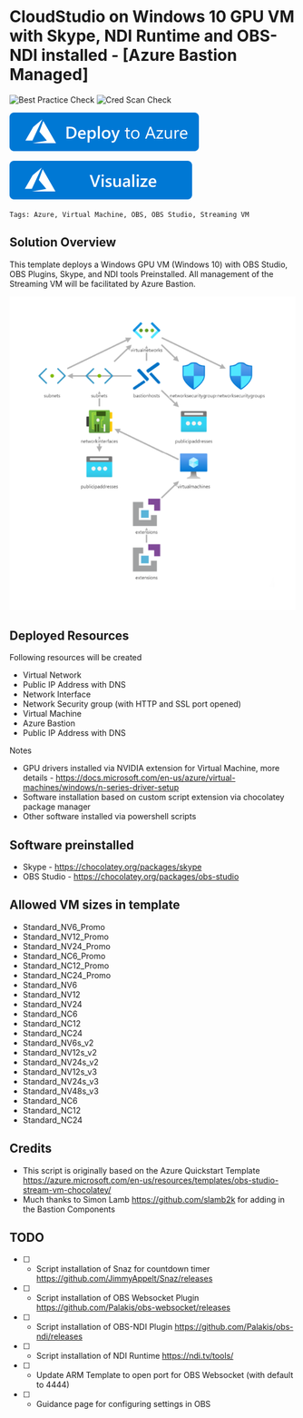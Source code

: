 # CloudStudio on Windows 10 GPU VM with Skype, NDI Runtime and OBS-NDI installed - [Azure Bastion Managed]

![Best Practice Check](https://azurequickstartsservice.blob.core.windows.net/badges/obs-studio-stream-vm-chocolatey/BestPracticeResult.svg)
![Cred Scan Check](https://azurequickstartsservice.blob.core.windows.net/badges/obs-studio-stream-vm-chocolatey/CredScanResult.svg)

[![Deploy To Azure](https://raw.githubusercontent.com/Azure/azure-quickstart-templates/master/1-CONTRIBUTION-GUIDE/images/deploytoazure.svg?sanitize=true)](https://portal.azure.com/#create/Microsoft.Template/uri/https%3A%2F%2Fraw.githubusercontent.com%2Fkphillpotts%2FCloudStudio%2Fmaster%2Fazuredeploy.json)  

[![Visualize](https://raw.githubusercontent.com/Azure/azure-quickstart-templates/master/1-CONTRIBUTION-GUIDE/images/visualizebutton.svg?sanitize=true)](http://armviz.io/#/?load=https%3A%2F%2Fraw.githubusercontent.com%2Fkphillpotts%2FCloudStudio%2Fmaster%2Fazuredeploy.json)

`Tags: Azure, Virtual Machine, OBS, OBS Studio, Streaming VM`

## Solution Overview

This template deploys a Windows GPU VM (Windows 10) with OBS Studio, OBS Plugins, Skype, and NDI tools Preinstalled. 
All management of the Streaming VM will be facilitated by Azure Bastion.

![topology](topology.png)

## Deployed Resources

Following resources will be created

- Virtual Network
- Public IP Address with DNS
- Network Interface
- Network Security group (with HTTP and SSL port opened)
- Virtual Machine
- Azure Bastion
- Public IP Address with DNS

Notes

- GPU drivers installed via NVIDIA extension for Virtual Machine, more details - <https://docs.microsoft.com/en-us/azure/virtual-machines/windows/n-series-driver-setup>
- Software installation based on custom script extension via chocolatey package manager
- Other software installed via powershell scripts

## Software preinstalled

- Skype - <https://chocolatey.org/packages/skype>
- OBS Studio - <https://chocolatey.org/packages/obs-studio>


## Allowed VM sizes in template

- Standard_NV6_Promo
- Standard_NV12_Promo
- Standard_NV24_Promo
- Standard_NC6_Promo
- Standard_NC12_Promo
- Standard_NC24_Promo
- Standard_NV6
- Standard_NV12
- Standard_NV24
- Standard_NC6
- Standard_NC12
- Standard_NC24
- Standard_NV6s_v2
- Standard_NV12s_v2
- Standard_NV24s_v2
- Standard_NV12s_v3
- Standard_NV24s_v3
- Standard_NV48s_v3
- Standard_NC6
- Standard_NC12
- Standard_NC24

## Credits

- This script is originally based on the Azure Quickstart Template <https://azure.microsoft.com/en-us/resources/templates/obs-studio-stream-vm-chocolatey/>
- Much thanks to Simon Lamb <https://github.com/slamb2k> for adding in the Bastion Components

## TODO

- [  ] - Script installation of Snaz for countdown timer <https://github.com/JimmyAppelt/Snaz/releases>
- [  ] - Script installation of OBS Websocket Plugin <https://github.com/Palakis/obs-websocket/releases>
- [  ] - Script installation of OBS-NDI Plugin <https://github.com/Palakis/obs-ndi/releases>
- [  ] - Script installation of NDI Runtime <https://ndi.tv/tools/>
- [  ] - Update ARM Template to open port for OBS Websocket (with default to 4444)
- [  ] - Guidance page for configuring settings in OBS